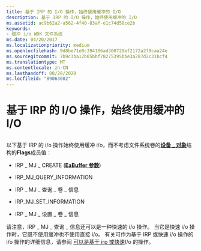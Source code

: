 ```yaml
---
title: 基于 IRP 的 I/O 操作，始终使用缓冲的 I/O
description: 基于 IRP 的 I/O 操作，始终使用缓冲的 I/O
ms.assetid: ac9b62a2-a562-4f40-83af-e1c74d58ce2b
keywords:
- 缓冲 i/o WDK 文件系统
ms.date: 04/20/2017
ms.localizationpriority: medium
ms.openlocfilehash: 9d8be71e0c394106ad300729ef2172a2f9caa24e
ms.sourcegitcommit: 7b9c3ba12b05bbf78275395bbe3a287d2c31bcf4
ms.translationtype: MT
ms.contentlocale: zh-CN
ms.lasthandoff: 08/28/2020
ms.locfileid: "89063082"
---
```

# <a name="irp-based-io-operations-that-always-use-buffered-io"></a>基于 IRP 的 I/O 操作，始终使用缓冲的 I/O


## <span id="ddk_irp_based_io_operations_that_always_use_buffered_io_if"></span><span id="DDK_IRP_BASED_IO_OPERATIONS_THAT_ALWAYS_USE_BUFFERED_IO_IF"></span>


以下基于 IRP 的 i/o 操作始终使用缓冲 i/o，而不考虑文件系统卷的[**设备 \_ 对象**](/windows-hardware/drivers/ddi/wdm/ns-wdm-_device_object)结构的**Flags**成员值：

-   IRP \_ MJ \_ CREATE ([**EaBuffer 参数**](./flt-parameters-for-irp-mj-create.md)) 

-   IRP\_MJ\_QUERY\_INFORMATION

-   IRP \_ MJ \_ 查询 \_ 卷 \_ 信息

-   IRP\_MJ\_SET\_INFORMATION

-   IRP \_ MJ \_ 设置 \_ 卷 \_ 信息

请注意，IRP \_ MJ \_ 查询 \_ 信息还可以是一种快速的 i/o 操作。 当它是快速 i/o 操作时，它既不使用缓冲也不使用直接 i/o。 有关可作为基于 IRP 或快速 i/o 操作的 i/o 操作的详细信息，请参阅 [可以是基于 irp 或快速](operations-that-can-be-irp-based-or-fast-i-o.md)I/o 的操作。

 

